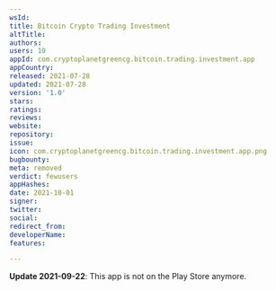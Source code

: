 ```yaml
---
wsId: 
title: Bitcoin Crypto Trading Investment
altTitle: 
authors: 
users: 10
appId: com.cryptoplanetgreencg.bitcoin.trading.investment.app
appCountry: 
released: 2021-07-28
updated: 2021-07-28
version: '1.0'
stars: 
ratings: 
reviews: 
website: 
repository: 
issue: 
icon: com.cryptoplanetgreencg.bitcoin.trading.investment.app.png
bugbounty: 
meta: removed
verdict: fewusers
appHashes: 
date: 2021-10-01
signer: 
twitter: 
social: 
redirect_from: 
developerName: 
features: 

---
```


**Update 2021-09-22**: This app is not on the Play Store anymore.
